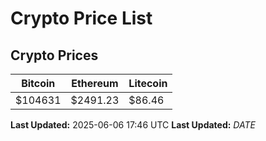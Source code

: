 # Crypto Price List

## Crypto Prices
| Bitcoin | Ethereum | Litecoin |
| ------- | -------- | -------- |
| $104631 | $2491.23 | $86.46 |
**Last Updated:** 2025-06-06 17:46 UTC
**Last Updated:** $DATE$
